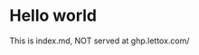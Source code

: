 <!DOCTYPE html>
<html>
<head>
  <meta charset="UTF-8">
  <title>Title</title>
</head>
<body>
  <h1>Hello world</h1>
  This is index.md, NOT served at ghp.lettox.com/
</body>
</html>